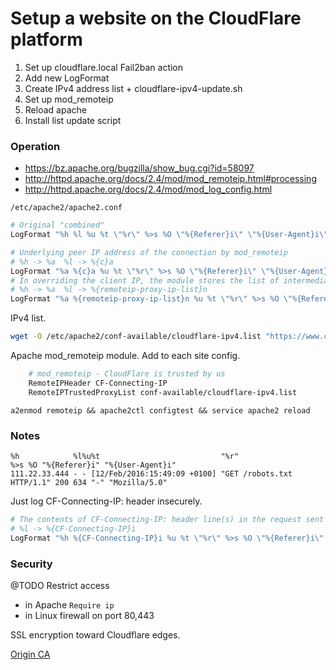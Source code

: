 # Setup a website on the CloudFlare platform

1. Set up cloudflare.local Fail2ban action
1. Add new LogFormat
1. Create IPv4 address list + cloudflare-ipv4-update.sh
1. Set up mod_remoteip
1. Reload apache
1. Install list update script

### Operation

- https://bz.apache.org/bugzilla/show_bug.cgi?id=58097
- http://httpd.apache.org/docs/2.4/mod/mod_remoteip.html#processing
- http://httpd.apache.org/docs/2.4/mod/mod_log_config.html

`/etc/apache2/apache2.conf`

```apache
# Original "combined"
LogFormat "%h %l %u %t \"%r\" %>s %O \"%{Referer}i\" \"%{User-Agent}i\"" combined

# Underlying peer IP address of the connection by mod_remoteip
# %h -> %a  %l -> %{c}a
LogFormat "%a %{c}a %u %t \"%r\" %>s %O \"%{Referer}i\" \"%{User-Agent}i\"" mod_remoteip
# In overriding the client IP, the module stores the list of intermediate hosts in a remoteip-proxy-ip-list note
# %h -> %a  %l -> %{remoteip-proxy-ip-list}n
LogFormat "%a %{remoteip-proxy-ip-list}n %u %t \"%r\" %>s %O \"%{Referer}i\" \"%{User-Agent}i\"" mod_remoteip_all
```

IPv4 list.

```bash
wget -O /etc/apache2/conf-available/cloudflare-ipv4.list "https://www.cloudflare.com/ips-v4"
```

Apache mod_remoteip module. Add to each site config.

```apache
    # mod_remoteip - CloudFlare is trusted by us
    RemoteIPHeader CF-Connecting-IP
    RemoteIPTrustedProxyList conf-available/cloudflare-ipv4.list
```

`a2enmod remoteip && apache2ctl configtest && service apache2 reload`

### Notes

```
%h            %l%u%t                           "%r"                       %>s %O "%{Referer}i" "%{User-Agent}i"
111.22.33.444 - - [12/Feb/2016:15:49:09 +0100] "GET /robots.txt HTTP/1.1" 200 634 "-" "Mozilla/5.0"
```

Just log CF-Connecting-IP: header insecurely.

```apache
# The contents of CF-Connecting-IP: header line(s) in the request sent to the server
# %l -> %{CF-Connecting-IP}i
LogFormat "%h %{CF-Connecting-IP}i %u %t \"%r\" %>s %O \"%{Referer}i\" \"%{User-Agent}i\"" cloudflare
```

### Security

@TODO Restrict access

- in Apache `Require ip`
- in Linux firewall on port 80,443

SSL encryption toward Cloudflare edges.

[Origin CA](https://blog.cloudflare.com/cloudflare-ca-encryption-origin/#3clicommandlineinterfacelinuxonly)
